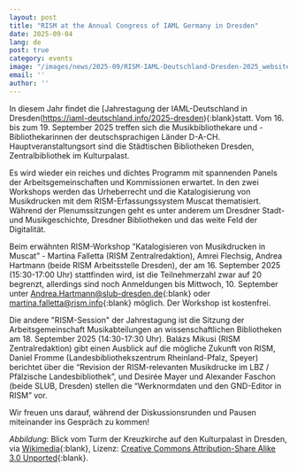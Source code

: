```yaml
---
layout: post
title: "RISM at the Annual Congress of IAML Germany in Dresden"
date: 2025-09-04
lang: de
post: true
category: events
image: "/images/news/2025-09/RISM-IAML-Deutschland-Dresden-2025_website.jpg"
email: ''
author: ''
---
```


In diesem Jahr findet die [Jahrestagung der IAML-Deutschland in Dresden(https://iaml-deutschland.info/2025-dresden){:blank}statt. Vom 16. bis zum 19. September 2025 treffen sich die Musikbibliothekare und -Bibliothekarinnen der deutschsprachigen Länder D-A-CH. Hauptveranstaltungsort sind die Städtischen Bibliotheken Dresden, Zentralbibliothek im Kulturpalast.

Es wird wieder ein reiches und dichtes Programm mit spannenden Panels der Arbeitsgemeinschaften und Kommissionen erwartet. In den zwei Workshops werden das Urheberrecht und die Katalogisierung von Musikdrucken mit dem RISM-Erfassungssystem Muscat thematisiert. Während der Plenumssitzungen geht es unter anderem um Dresdner Stadt- und Musikgeschichte, Dresdner Bibliotheken und das weite Feld der Digitalität.

Beim erwähnten RISM-Workshop “Katalogisieren von Musikdrucken in Muscat” - Martina Falletta (RISM Zentralredaktion), Amrei Flechsig, Andrea Hartmann (beide RISM Arbeitsstelle Dresden), der am 16. September 2025 (15:30-17:00 Uhr) stattfinden wird, ist die Teilnehmerzahl zwar auf 20 begrenzt, allerdings sind noch Anmeldungen bis Mittwoch, 10. September unter [Andrea.Hartmann@slub-dresden.de](mailto:andrea.Hartmann@slub-dresden.de){:blank} oder [martina.falletta@rism.info](mailto:martina.falletta@rism.info){:blank} möglich. Der Workshop ist kostenfrei.

Die andere "RISM-Session" der Jahrestagung ist die Sitzung der Arbeitsgemeinschaft Musikabteilungen an wissenschaftlichen Bibliotheken am 18. September 2025 (14:30-17:30 Uhr). Balázs Mikusi (RISM Zentralredaktion) gibt einen Ausblick auf die mögliche Zukunft von RISM, Daniel Fromme (Landesbibliothekszentrum Rheinland-Pfalz, Speyer) berichtet über die “Revision der RISM-relevanten Musikdrucke im LBZ / Pfälzische Landesbibliothek”, und Desirée Mayer und Alexander Faschon (beide SLUB, Dresden) stellen die “Werknormdaten und den GND-Editor in RISM” vor.

Wir freuen uns darauf, während der Diskussionsrunden und Pausen miteinander ins Gespräch zu kommen!

_Abbildung_: Blick vom Turm der Kreuzkirche auf den Kulturpalast in Dresden, via [Wikimedia](https://commons.wikimedia.org/wiki/File:Kulturpalast_von_der_Kreuzkirche_Dresden-1.jpg){:blank}, Lizenz: [Creative Commons Attribution-Share Alike 3.0 Unported](https://creativecommons.org/licenses/by-sa/3.0/deed.en){:blank}.
 
